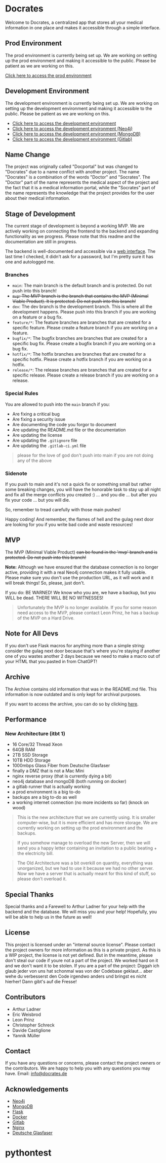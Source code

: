 # Docrates

Welcome to Docrates, a centralized app that stores all your medical information in one place and makes it accessible through a simple interface.

## Prod Environment

The prod environment is currently being set up. We are working on setting up the prod environment and making it accessible to the public. Please be patient as we are working on this.

[Click here to access the prod environment](https://docrates.de/)

## Development Environment

The development environment is currently being set up. We are working on setting up the development environment and making it accessible to the public. Please be patient as we are working on this.

- [Click here to access the development environment](https://dev.docrates.de/)
- [Click here to access the development environment (Neo4j)](http://itbt.org:7474/browser/)
- [Click here to access the development environment (MongoDB)](http://itbt.org:27017/)
- [Click here to access the development environment (Gitlab)](http://gitlab.itbt.org/docportal/docportal)

## Name Change

The project was originally called "Docportal" but was changed to "Docrates" due to a name conflict with another project. The name "Docrates" is a combination of the words "Doctor" and "Socrates".
The "Doctor" part of the name represents the medical aspect of the project and the fact that it is a medical information portal, while the "Socrates" part of the name represents the knowledge that the project provides for the user about their medical information.

## Stage of Development

The current stage of development is beyond a working MVP. We are actively working on connecting the frontend to the backend and expanding functionality as we progress. Please note that this readme and the documentation are still in progress.

The backend is well-documented and accessible via a [web interface](http://itbt.org:7474/browser/). The last time I checked, it didn't ask for a password, but I'm pretty sure it has one and autologged me.

### Branches

- `main`: The main branch is the default branch and is protected. Do not push into this branch!
- ~~`mvp`: The MVP branch is the branch that contains the MVP (Minimal Viable Product). It is protected. Do not push into this branch!~~
- `dev`: The dev branch is the development branch. This is where all the development happens. Please push into this branch if you are working on a feature or a bug fix.
- `feature/*`: The feature branches are branches that are created for a specific feature. Please create a feature branch if you are working on a feature.
- `bugfix/*`: The bugfix branches are branches that are created for a specific bug fix. Please create a bugfix branch if you are working on a bug fix.
- `hotfix/*`: The hotfix branches are branches that are created for a specific hotfix. Please create a hotfix branch if you are working on a hotfix.
- `release/*`: The release branches are branches that are created for a specific release. Please create a release branch if you are working on a release.

### Special Rules

You are allowed to push into the `main` branch if you:

- Are fixing a critical bug
- Are fixing a security issue
- Are documenting the code you forgor to document
- Are updating the README.md file or the documentation
- Are updating the license
- Are updating the `.gitignore` file
- Are updating the `.gitlab-ci.yml` file

> please for the love of god don't push into main if you are not doing any of the above

### Sidenote

If you push to main and it's not a quick fix or something small but rather some breaking changes, you will have the honorable task to stay up all night and fix all the merge conflicts you created :) ... and you die ... but after you fix your code ... but you will die. 

So, remember to tread carefully with those main pushes!

Happy coding! And remember, the flames of hell and the gulag next door are looking for you if you write bad code and waste resources!


## MVP

The MVP (Minimal Viable Product) ~~can be found in the 'mvp' branch and is protected. Do not push into this branch!~~

**Note:** Although we have ensured that the database connection is no longer active, providing it with a real Neo4j connection makes it fully usable. Please make sure you don't use the production URL, as it will work and it will break things! So, please, just don't.

If you do: BE WARNED! We know who you are, we have a backup, but you WILL be dead. THERE WILL BE NO WITNESSES!

> Unfortunately the MVP is no longer available. If you for some reason need access to the MVP, please contact Leon Prinz, he has a backup of the MVP on a Hard Drive.

## Note for All Devs

If you don't use Flask macros for anything more than a simple string: consider the gulag next door because that's where you're staying if another one of you wastes another 2 days because we need to make a macro out of your HTML that you pasted in from ChatGPT!

## Archive 

The Archive contains old information that was in the README.md file. This information is now outdated and is only kept for archival purposes.

If you want to access the archive, you can do so by clicking [here](archive.md).

## Performance

### New Architecture (itbt 1)

- 16 Core/32 Thread Xeon
- 64GB RAM
- 2TB SSD Storage
- 10TB HDD Storage
- 1000mbps Glass Fiber from Deutsche Glasfaser
- finally a DMZ that is not a Mac Mini
- nginx reverse proxy (that is currently dying a bit)
- neo4j database and mongoDB (both running on docker)
- a gitlab runner that is actually working
- a prod environment is a big to-do
- backups are a big to-do as well
- a working internet connection (no more incidents so far) (knock on wood)

> This is the new architecture that we are currently using. It is smaller computer-wise, but it is more efficient and has more storage. We are currently working on setting up the prod environment and the backups.

> If you somehow manage to overload the new Server, then we will send you a happy letter containing an invitation to a public beating + the electricity bill.

> The Old Architecture was a bit overkill on quantity, everything was unorganized, but we had to use it because we had no other server. Now we have a server that is actually meant for this kind of stuff, so please don't overload it.

## Special Thanks

Special thanks and a Farewell to Arthur Ladner for your help with the backend and the database. We will miss you and your help! Hopefully, you will be able to help us in the future as well!

## License

This project is licensed under an "internal source license". Please contact the project owners for more information as this is a private project.
As this is a WIP project, the license is not yet defined.
But in the meantime, please don't steal our code if youre not a part of the project. We worked hard on it and we don't want it to be stolen.
If you are a part of the project: Diggah ich glaub jeder von uns hat schonmal was von der Codebase geklaut... aber wehe du verbesserst den Code irgendwo anders und bringst es nicht hierher! Dann gibt's auf die Fresse!

## Contributors

- Arthur Ladner
- Eric Weisbrod
- Leon Prinz
- Christopher Schreck
- Davide Castiglione
- Yannik Müller

## Contact

If you have any questions or concerns, please contact the project owners or the contributors. We are happy to help you with any questions you may have.
Email: info@docrates.de

## Acknowledgements

- [Neo4j](https://neo4j.com/)
- [MongoDB](https://www.mongodb.com/)
- [Flask](https://flask.palletsprojects.com/en/2.0.x/)
- [Docker](https://www.docker.com/)
- [Gitlab](https://about.gitlab.com/)
- [Nginx](https://www.nginx.com/)
- [Deutsche Glasfaser](https://www.deutsche-glasfaser.de/)
# pythontest
